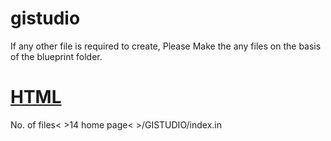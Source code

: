 # gistudio #
If any other file is required to create, Please Make the any files on the basis of the blueprint folder.
<!-- HTML -->
<h1 style="text-algin: center;"><u>HTML</u></h1>
No. of files<&nbsp;>14
home page<&nbsp;>/GISTUDIO/index.in
